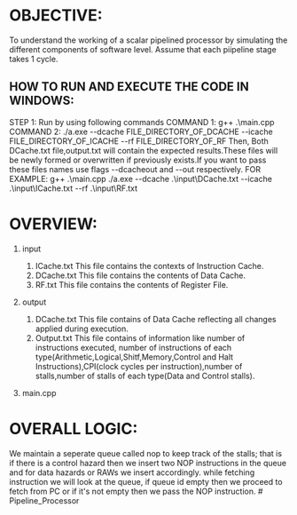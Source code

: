 # OBJECTIVE:
To understand the working of a scalar pipelined processor by simulating the different components of software level.
Assume that each piipeline stage takes 1 cycle.

## HOW TO RUN AND EXECUTE THE CODE IN WINDOWS:

STEP 1: Run by using following commands
COMMAND 1: g++ .\main.cpp
COMMAND 2: ./a.exe --dcache FILE_DIRECTORY_OF_DCACHE --icache FILE_DIRECTORY_OF_ICACHE --rf FILE_DIRECTORY_OF_RF
Then,
Both DCache.txt file,output.txt will contain the expected results.These files will be newly formed or overwritten if previously exists.If you want to pass these files names use flags --dcacheout and --out respectively.
FOR EXAMPLE:
g++ .\main.cpp
./a.exe --dcache .\input\DCache.txt --icache .\input\ICache.txt --rf .\input\RF.txt

# OVERVIEW:

1. input

   1. ICache.txt
      This file contains the contexts of Instruction Cache.
   2. DCache.txt
      This file contains the contents of Data Cache.
   3. RF.txt
      This file contains the contents of Register File.

2. output

   1. DCache.txt
      This file contains of Data Cache reflecting all changes applied during execution.
   2. Output.txt
      This file contains of information like number of instructions executed, number of instructions of each type(Arithmetic,Logical,Shitf,Memory,Control and Halt Instructions),CPI(clock cycles per instruction),number of stalls,number of stalls of each type(Data and Control stalls).

3. main.cpp

# OVERALL LOGIC:
We maintain a seperate queue called nop to keep track of the stalls; that is if there is a control hazard then we insert two NOP instructions in the queue and for data hazards or RAWs we insert accordingly.
while fetching instruction we will look at the queue, if queue id empty then we proceed to fetch from PC or if it's not empty then we pass the NOP instruction.
#   P i p e l i n e _ P r o c e s s o r 
 
 
